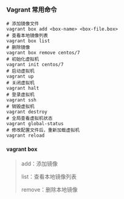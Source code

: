 ### Vagrant 常用命令

~~~shell
# 添加镜像文件
vagrant box add <box-name> <box-file.box>
# 查看本地镜像列表
vagrant box list
# 删除镜像
vagrant box remove centos/7
# 初始化虚拟机
vagrant init centos/7
# 启动虚拟机
vagrant up
# 关闭虚拟机
vagrant halt 
# 登录虚拟机
vagrant ssh
# 销毁虚拟机
vagrant destroy
# 全局查看虚拟机状态
vagrant global-status
# 修改配置文件后，重新加载虚拟机
vagrant reload
~~~

#### vagrant box

> add：添加镜像
>
> list：查看本地镜像列表
>
> remove：删除本地镜像

